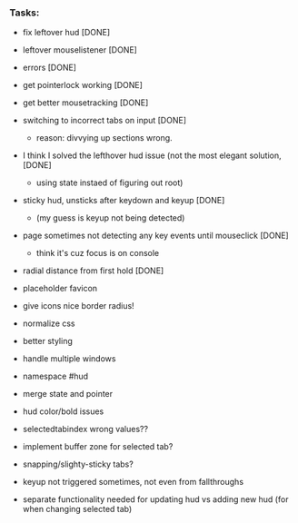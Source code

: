 ### Tasks:

- fix leftover hud [DONE]
- leftover mouselistener [DONE]
- errors [DONE]
- get pointerlock working [DONE]
- get better mousetracking [DONE]  
- switching to incorrect tabs on input [DONE]
  - reason: divvying up sections wrong.
- I think I solved the lefthover hud issue (not the most elegant solution, [DONE]
  - using state instaed of figuring out root)
- sticky hud, unsticks after keydown and keyup [DONE]
  - (my guess is keyup not being detected)
- page sometimes not detecting any key events until mouseclick [DONE]
  - think it's cuz focus is on console
- radial distance from first hold [DONE]


- placeholder favicon
- give icons nice border radius!

- normalize css
- better styling

- handle multiple windows

- namespace #hud

- merge state and pointer

- hud color/bold issues

- selectedtabindex wrong values??

- implement buffer zone for selected tab?

- snapping/slighty-sticky tabs?

- keyup not triggered sometimes, not even from fallthroughs

- separate functionality needed for updating hud vs adding new hud (for when changing selected tab)